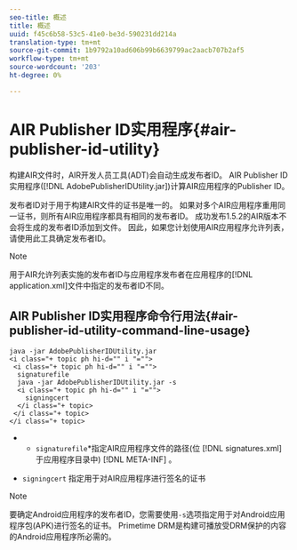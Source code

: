 ```yaml
---
seo-title: 概述
title: 概述
uuid: f45c6b58-53c5-41e0-be3d-590231dd214a
translation-type: tm+mt
source-git-commit: 1b9792a10ad606b99b6639799ac2aacb707b2af5
workflow-type: tm+mt
source-wordcount: '203'
ht-degree: 0%

---
```



# AIR Publisher ID实用程序{#air-publisher-id-utility}

构建AIR文件时，AIR开发人员工具(ADT)会自动生成发布者ID。 AIR Publisher ID实用程序([!DNL AdobePublisherIDUtility.jar])计算AIR应用程序的Publisher ID。

发布者ID对于用于构建AIR文件的证书是唯一的。 如果对多个AIR应用程序重用同一证书，则所有AIR应用程序都具有相同的发布者ID。 成功发布1.5.2的AIR版本不会将生成的发布者ID添加到文件。 因此，如果您计划使用AIR应用程序允许列表，请使用此工具确定发布者ID。

>[!NOTE]
>
>用于AIR允许列表实施的发布者ID与应用程序发布者在应用程序的[!DNL application.xml]文件中指定的发布者ID不同。

## AIR Publisher ID实用程序命令行用法{#air-publisher-id-utility-command-line-usage}

```
java -jar AdobePublisherIDUtility.jar 
<i class="+ topic ph hi-d="" i "="">
 <i class="+ topic ph hi-d="" i "="">
  signaturefile 
  java -jar AdobePublisherIDUtility.jar -s 
  <i class="+ topic ph hi-d="" i "="">
    signingcert
  </i class="+ topic>
 </i class="+ topic>
</i class="+ topic>
```

* 
   * `signaturefile`*指定AIR应用程序文件的路径(位 [!DNL signatures.xml] 于应用程序目录中) [!DNL META-INF] 。

* `signingcert` 指定用于对AIR应用程序进行签名的证书

>[!NOTE]
>
>要确定Android应用程序的发布者ID，您需要使用`-s`选项指定用于对Android应用程序包(APK)进行签名的证书。 Primetime DRM是构建可播放受DRM保护的内容的Android应用程序所必需的。